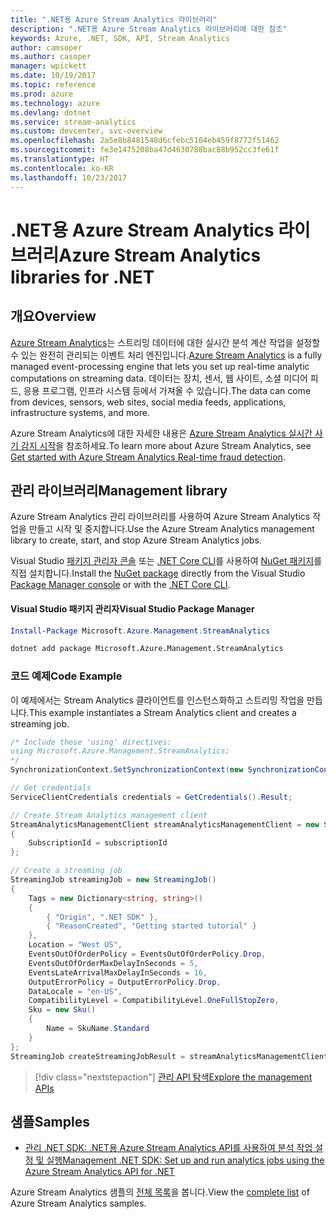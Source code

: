 ```yaml
---
title: ".NET용 Azure Stream Analytics 라이브러리"
description: ".NET용 Azure Stream Analytics 라이브러리에 대한 참조"
keywords: Azure, .NET, SDK, API, Stream Analytics
author: camsoper
ms.author: casoper
manager: wpickett
ms.date: 10/19/2017
ms.topic: reference
ms.prod: azure
ms.technology: azure
ms.devlang: dotnet
ms.service: stream-analytics
ms.custom: devcenter, svc-overview
ms.openlocfilehash: 2a5e8b8481548d6cfebc5104eb459f8772f51462
ms.sourcegitcommit: fe3e1475208ba47d4630788bac88b952cc3fe61f
ms.translationtype: HT
ms.contentlocale: ko-KR
ms.lasthandoff: 10/23/2017
---
```

# <a name="azure-stream-analytics-libraries-for-net"></a><span data-ttu-id="02f40-104">.NET용 Azure Stream Analytics 라이브러리</span><span class="sxs-lookup"><span data-stu-id="02f40-104">Azure Stream Analytics libraries for .NET</span></span>

## <a name="overview"></a><span data-ttu-id="02f40-105">개요</span><span class="sxs-lookup"><span data-stu-id="02f40-105">Overview</span></span>

<span data-ttu-id="02f40-106">[Azure Stream Analytics](/azure/stream-analytics/stream-analytics-introduction)는 스트리밍 데이터에 대한 실시간 분석 계산 작업을 설정할 수 있는 완전히 관리되는 이벤트 처리 엔진입니다.</span><span class="sxs-lookup"><span data-stu-id="02f40-106">[Azure Stream Analytics](/azure/stream-analytics/stream-analytics-introduction) is a fully managed event-processing engine that lets you set up real-time analytic computations on streaming data.</span></span> <span data-ttu-id="02f40-107">데이터는 장치, 센서, 웹 사이트, 소셜 미디어 피드, 응용 프로그램, 인프라 시스템 등에서 가져올 수 있습니다.</span><span class="sxs-lookup"><span data-stu-id="02f40-107">The data can come from devices, sensors, web sites, social media feeds, applications, infrastructure systems, and more.</span></span> 

<span data-ttu-id="02f40-108">Azure Stream Analytics에 대한 자세한 내용은 [Azure Stream Analytics 실시간 사기 감지 시작](/azure/stream-analytics/stream-analytics-real-time-fraud-detection)을 참조하세요.</span><span class="sxs-lookup"><span data-stu-id="02f40-108">To learn more about Azure Stream Analytics, see [Get started with Azure Stream Analytics Real-time fraud detection](/azure/stream-analytics/stream-analytics-real-time-fraud-detection).</span></span>


## <a name="management-library"></a><span data-ttu-id="02f40-109">관리 라이브러리</span><span class="sxs-lookup"><span data-stu-id="02f40-109">Management library</span></span>

<span data-ttu-id="02f40-110">Azure Stream Analytics 관리 라이브러리를 사용하여 Azure Stream Analytics 작업을 만들고 시작 및 중지합니다.</span><span class="sxs-lookup"><span data-stu-id="02f40-110">Use the Azure Stream Analytics management library to create, start, and stop Azure Stream Analytics jobs.</span></span>

<span data-ttu-id="02f40-111">Visual Studio [패키지 관리자 콘솔][PackageManager] 또는 [.NET Core CLI][DotNetCLI]를 사용하여 [NuGet 패키지](https://www.nuget.org/packages/Microsoft.Azure.Management.StreamAnalytics)를 직접 설치합니다.</span><span class="sxs-lookup"><span data-stu-id="02f40-111">Install the [NuGet package](https://www.nuget.org/packages/Microsoft.Azure.Management.StreamAnalytics) directly from the Visual Studio [Package Manager console][PackageManager] or with the [.NET Core CLI][DotNetCLI].</span></span>

#### <a name="visual-studio-package-manager"></a><span data-ttu-id="02f40-112">Visual Studio 패키지 관리자</span><span class="sxs-lookup"><span data-stu-id="02f40-112">Visual Studio Package Manager</span></span>

```powershell
Install-Package Microsoft.Azure.Management.StreamAnalytics
```

```bash
dotnet add package Microsoft.Azure.Management.StreamAnalytics
```

### <a name="code-example"></a><span data-ttu-id="02f40-113">코드 예제</span><span class="sxs-lookup"><span data-stu-id="02f40-113">Code Example</span></span>

<span data-ttu-id="02f40-114">이 예제에서는 Stream Analytics 클라이언트를 인스턴스화하고 스트리밍 작업을 만듭니다.</span><span class="sxs-lookup"><span data-stu-id="02f40-114">This example instantiates a Stream Analytics client and creates a streaming job.</span></span>

```csharp
/* Include these 'using' directives:
using Microsoft.Azure.Management.StreamAnalytics;
*/
SynchronizationContext.SetSynchronizationContext(new SynchronizationContext());

// Get credentials
ServiceClientCredentials credentials = GetCredentials().Result;

// Create Stream Analytics management client
StreamAnalyticsManagementClient streamAnalyticsManagementClient = new StreamAnalyticsManagementClient(credentials)
{
    SubscriptionId = subscriptionId
};

// Create a streaming job
StreamingJob streamingJob = new StreamingJob()
{
    Tags = new Dictionary<string, string>()
    {
        { "Origin", ".NET SDK" },
        { "ReasonCreated", "Getting started tutorial" }
    },
    Location = "West US",
    EventsOutOfOrderPolicy = EventsOutOfOrderPolicy.Drop,
    EventsOutOfOrderMaxDelayInSeconds = 5,
    EventsLateArrivalMaxDelayInSeconds = 16,
    OutputErrorPolicy = OutputErrorPolicy.Drop,
    DataLocale = "en-US",
    CompatibilityLevel = CompatibilityLevel.OneFullStopZero,
    Sku = new Sku()
    {
        Name = SkuName.Standard
    }
};
StreamingJob createStreamingJobResult = streamAnalyticsManagementClient.StreamingJobs.CreateOrReplace(streamingJob, resourceGroupName, streamingJobName);
```

> [!div class="nextstepaction"]
> [<span data-ttu-id="02f40-115">관리 API 탐색</span><span class="sxs-lookup"><span data-stu-id="02f40-115">Explore the management APIs</span></span>](/dotnet/api/overview/azure/streamanalytics/management)


## <a name="samples"></a><span data-ttu-id="02f40-116">샘플</span><span class="sxs-lookup"><span data-stu-id="02f40-116">Samples</span></span>

- [<span data-ttu-id="02f40-117">관리 .NET SDK: .NET용 Azure Stream Analytics API를 사용하여 분석 작업 설정 및 실행</span><span class="sxs-lookup"><span data-stu-id="02f40-117">Management .NET SDK: Set up and run analytics jobs using the Azure Stream Analytics API for .NET</span></span>](/azure/stream-analytics/stream-analytics-dotnet-management-sdk)

<span data-ttu-id="02f40-118">Azure Stream Analytics 샘플의 [전체 목록](https://azure.microsoft.com/resources/samples/?platform=dotnet&service=stream-analytics)을 봅니다.</span><span class="sxs-lookup"><span data-stu-id="02f40-118">View the [complete list](https://azure.microsoft.com/resources/samples/?platform=dotnet&service=stream-analytics) of Azure Stream Analytics samples.</span></span>

[PackageManager]: https://docs.microsoft.com/nuget/tools/package-manager-console
[DotNetCLI]: https://docs.microsoft.com/dotnet/core/tools/dotnet-add-package
